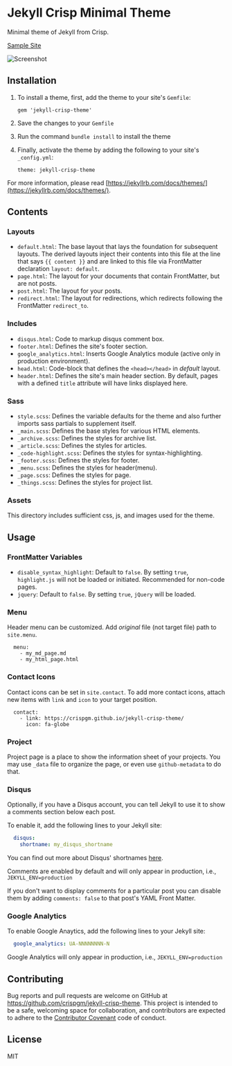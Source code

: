 # Jekyll Crisp Minimal Theme

Minimal theme of Jekyll from Crisp.

[Sample Site](https://crispgm.github.io/jekyll-crisp-theme/)

![Screenshot](/screenshot.jpg)

## Installation

1. To install a theme, first, add the theme to your site's `Gemfile`:

    ```
    gem 'jekyll-crisp-theme'
    ```

2. Save the changes to your `Gemfile`
3. Run the command `bundle install` to install the theme
4. Finally, activate the theme by adding the following to your site's `_config.yml`:

    ```
    theme: jekyll-crisp-theme
    ```

For more information, please read [https://jekyllrb.com/docs/themes/](https://jekyllrb.com/docs/themes/).

## Contents

### Layouts

* `default.html`: The base layout that lays the foundation for subsequent layouts. The derived layouts inject their contents into this file at the line that says `{{ content }}` and are linked to this file via FrontMatter declaration `layout: default`.
* `page.html`: The layout for your documents that contain FrontMatter, but are not posts.
* `post.html`: The layout for your posts.
* `redirect.html`: The layout for redirections, which redirects following the FrontMatter `redirect_to`.

### Includes

* `disqus.html`: Code to markup disqus comment box.
* `footer.html`: Defines the site's footer section.
* `google_analytics.html`: Inserts Google Analytics module (active only in production environment).
* `head.html`: Code-block that defines the `<head></head>` in _default_ layout.
* `header.html`: Defines the site's main header section. By default, pages with a defined `title` attribute will have links displayed here.

### Sass

* `style.scss`: Defines the variable defaults for the theme and also further imports sass partials to supplement itself.
* `_main.scss`: Defines the base styles for various HTML elements.
* `_archive.scss`: Defines the styles for archive list.
* `_article.scss`: Defines the styles for articles.
* `_code-highlight.scss`: Defines the styles for syntax-highlighting.
* `_footer.scss`: Defines the styles for footer.
* `_menu.scss`: Defines the styles for header(menu).
* `_page.scss`: Defines the styles for page.
* `_things.scss`: Defines the styles for project list.

### Assets

This directory includes sufficient css, js, and images used for the theme.

## Usage

### FrontMatter Variables

* `disable_syntax_highlight`: Default to `false`. By setting `true`, `highlight.js` will not be loaded or initiated. Recommended for non-code pages.
* `jquery`: Default to `false`. By setting `true`, `jQuery` will be loaded.

### Menu

Header menu can be customized. Add *original* file (not target file) path to `site.menu`.

```
  menu:
    - my_md_page.md
    - my_html_page.html
```

### Contact Icons

Contact icons can be set in `site.contact`. To add more contact icons, attach new items with `link` and `icon` to your target position.

```
  contact:
    - link: https://crispgm.github.io/jekyll-crisp-theme/
      icon: fa-globe
```

### Project

Project page is a place to show the information sheet of your projects. You may use `_data` file to organize the page, or even use `github-metadata` to do that.

### Disqus

Optionally, if you have a Disqus account, you can tell Jekyll to use it to show a comments section below each post.

To enable it, add the following lines to your Jekyll site:

```yaml
  disqus:
    shortname: my_disqus_shortname
```

You can find out more about Disqus' shortnames [here](https://help.disqus.com/customer/portal/articles/466208).

Comments are enabled by default and will only appear in production, i.e., `JEKYLL_ENV=production`

If you don't want to display comments for a particular post you can disable them by adding `comments: false` to that post's YAML Front Matter.

### Google Analytics

To enable Google Anaytics, add the following lines to your Jekyll site:

```yaml
  google_analytics: UA-NNNNNNNN-N
```

Google Analytics will only appear in production, i.e., `JEKYLL_ENV=production`

## Contributing

Bug reports and pull requests are welcome on GitHub at <https://github.com/crispgm/jekyll-crisp-theme>. This project is intended to be a safe, welcoming space for collaboration, and contributors are expected to adhere to the [Contributor Covenant](http://contributor-covenant.org/) code of conduct.

## License

MIT
